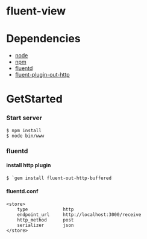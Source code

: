 fluent-view
===========

Dependencies
============

- [node](https://nodejs.org/)
- [npm](https://www.npmjs.com/)
- [fluentd](http://www.fluentd.org/)
- [fluent-plugin-out-http](https://github.com/ento/fluent-plugin-out-http)


GetStarted
===========

### Start server

    $ npm install
    $ node bin/www

### fluentd

#### install http plugin

    $ `gem install fluent-out-http-buffered

#### fluentd.conf

    <store>
        type             http
        endpoint_url     http://localhost:3000/receive
        http_method      post
        serializer       json
    </store>
